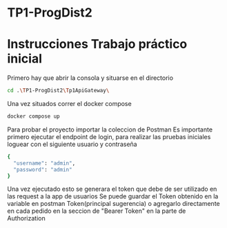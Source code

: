 # TP1-ProgDist2

# Instrucciones Trabajo práctico inicial

Primero hay que abrir la consola y situarse en el directorio

```bash
cd .\TP1-ProgDist2\Tp1ApiGateway\
```

Una vez situados correr el docker compose

```bash
docker compose up
```

Para probar el proyecto importar la coleccion de Postman
Es importante primero ejecutar el endpoint de login, para realizar las pruebas iniciales loguear con el siguiente usuario y contraseña

```bash
{
  "username": "admin",
  "password": "admin"
}
```
Una vez ejecutado esto se generara el token que debe de ser utilizado en las request a la app de usuarios
Se puede guardar el Token obtenido en la variable en postman Token(principal sugerencia) o agregarlo directamente en cada pedido en la seccion de "Bearer Token" en la parte de Authorization
